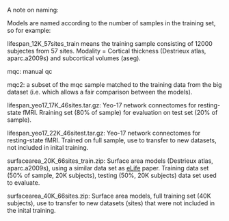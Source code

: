 A note on naming: 

Models are named according to the number of samples in the training set, so for example:

lifespan_12K_57sites_train means the training sample consisting of 12000 subjectes from 57 sites. Modality = Cortical thickness (Destrieux atlas, aparc.a2009s) and subcortical volumes (aseg).

mqc: manual qc

mqc2: a subset of the mqc sample matched to the training data from the big dataset (i.e. which allows a fair comparison between the models).

lifespan_yeo17_17K_46sites.tar.gz: Yeo-17 network connectomes for resting-state fMRI. Rraining set (80% of sample) for evaluation on test set (20% of sample).

lifespan_yeo17_22K_46sitest.tar.gz: Yeo-17 network connectomes for resting-state fMRI. Trained on full sample, use to transfer to new datasets, not included in inital training.

surfacearea_20K_66sites_train.zip: Surface area models (Destrieux atlas, aparc.a2009s), using a similar data set as [eLife](https://elifesciences.org/articles/72904) paper. Training data set (50% of sample, 20K subjects), testing (50%, 20K subjects) data set used to evaluate. 

surfacearea_40K_66sites.zip: Surface area models, full training set (40K subjects), use to transfer to new datasets (sites) that were not included in the inital training.